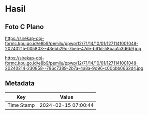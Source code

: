 # Hasil

## Foto C Plano

https://sirekap-obj-formc.kpu.go.id/e8b9/pemilu/ppwp/12/71/14/10/01/1271141001048-20240215-005803--43ebb29c-7be5-47de-b61d-58baa1a3d6b9.jpg

https://sirekap-obj-formc.kpu.go.id/e8b9/pemilu/ppwp/12/71/14/10/01/1271141001048-20240214-230858--786c7389-2b7a-4a8a-9d96-c00bbb0662d4.jpg


## Metadata

| Key        | Value               |
| ---------- | ------------------- |
| Time Stamp | 2024-02-15 07:00:44 |



